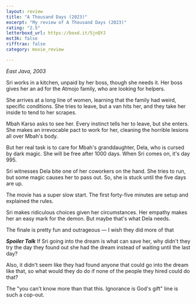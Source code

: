 ```yaml
---
layout: review
title: "A Thousand Days (2023)"
excerpt: "My review of A Thousand Days (2023)"
rating: "2.5"
letterboxd_url: https://boxd.it/5jnQYJ
mst3k: false
rifftrax: false
category: movie_review

---
```


<i>East Java, 2003</i>

Sri works in a kitchen, unpaid by her boss, though she needs it. Her boss gives her an ad for the Atmojo family, who are looking for helpers.

She arrives at a long line of women, learning that the family had weird, specific conditions. She tries to leave, but a van hits her, and they take her inside to tend to her scrapes.

Mbah Karso asks to see her. Every instinct tells her to leave, but she enters. She makes an irrevocable pact to work for her, cleaning the horrible lesions all over Mbah's body.

But her real task is to care for Mbah's granddaughter, Dela, who is cursed by dark magic. She will be free after 1000 days. When Sri comes on, it's day 995.

Sri witnesses Dela bite one of her coworkers on the hand. She tries to run, but some magic causes her to pass out. So, she is stuck until the five days are up.

The movie has a super slow start. The first forty-five minutes are setup and explained the rules.

Sri makes ridiculous choices given her circumstances. Her empathy makes her an easy mark for the demon. But maybe that's what Dela needs.

The finale is pretty fun and outrageous — I wish they did more of that


<b>***Spoiler Talk***</b>
If Sri going into the dream is what can save her, why didn't they try the day they found out she had the dream instead of waiting until the last day?

Also, it didn't seem like they had found anyone that could go into the dream like that, so what would they do do if none of the people they hired could do that?

The "you can't know more than that this. Ignorance is God's gift" line is such a cop-out.